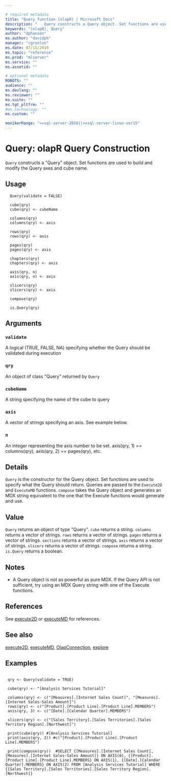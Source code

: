 ```yaml
--- 

# required metadata 
title: "Query function (olapR) | Microsoft Docs" 
description: "   Query constructs a Query object. Set functions are used to build and modify the Query axes and cube name. " 
keywords: "(olapR), Query" 
author: "dphansen"
ms.author: "davidph" 
manager: "cgronlun" 
ms.date: 07/15/2019
ms.topic: "reference" 
ms.prod: "mlserver" 
ms.service: "" 
ms.assetid: "" 

# optional metadata 
ROBOTS: "" 
audience: "" 
ms.devlang: "" 
ms.reviewer: "" 
ms.suite: "" 
ms.tgt_pltfrm: "" 
#ms.technology: "" 
ms.custom: "" 

monikerRange: ">=sql-server-2016||>=sql-server-linux-ver15"
--- 
```





# Query: olapR Query Construction 



`Query` constructs a "Query" object. Set functions are used to build and modify the Query axes and cube name.



## Usage

```   
  Query(validate = FALSE)

  cube(qry)
  cube(qry) <- cubeName

  columns(qry)
  columns(qry) <- axis

  rows(qry)
  rows(qry) <- axis

  pages(qry)
  pages(qry) <- axis

  chapters(qry)
  chapters(qry) <- axis

  axis(qry, n)
  axis(qry, n) <- axis

  slicers(qry)
  slicers(qry) <- axis

  compose(qry)

  is.Query(qry)

```


## Arguments



### `validate`
 A logical (TRUE, FALSE, NA) specifying whether the Query should be validated during execution 


### `qry`
 An object of class "Query" returned by `Query` 


### `cubeName`
 A string specifying the name of the cube to query 


### `axis`
 A vector of strings specifying an axis. See example below. 


### `n`
 An integer representing the axis number to be set. axis(qry, 1) == columns(qry), axis(qry, 2) == pages(qry), etc. 




## Details

`Query` is the constructor for the Query object. Set functions are used to specify what the Query should return. Queries are passed to the `Execute2D` and `ExecuteMD` functions. `compose` takes the Query object and generates an MDX string equivalent to the one that the Execute functions would generate and use.



## Value

`Query` returns an object of type "Query". 
`cube` returns a string. 
`columns` returns a vector of strings. 
`rows` returns a vector of strings. 
`pages` returns a vector of strings. 
`sections` returns a vector of strings. 
`axis` returns a vector of strings. 
`slicers` returns a vector of strings. 
`compose` returns a string. 
`is.Query` returns a boolean.


## Notes

- A Query object is not as powerful as pure MDX. If the Query API is not sufficient, try using an MDX Query string with one of the Execute functions.



## References
  See [execute2D](Execute2D.md) or [executeMD](ExecuteMD.md) for references.  


## See also

[execute2D](Execute2D.md), [executeMD](ExecuteMD.md), [OlapConnection](OlapConnection.md), [explore](Explore.md)


## Examples

 ```

  qry <- Query(validate = TRUE)

  cube(qry) <- "[Analysis Services Tutorial]"

  columns(qry) <- c("[Measures].[Internet Sales Count]", "[Measures].[Internet Sales-Sales Amount]")
  rows(qry) <- c("[Product].[Product Line].[Product Line].MEMBERS") 
  axis(qry, 3) <- c("[Date].[Calendar Quarter].MEMBERS")

  slicers(qry) <- c("[Sales Territory].[Sales Territories].[Sales Territory Region].[Northwest]")

  print(cube(qry)) #[Analysis Services Tutorial]
  print(axis(qry, 2)) #c("[Product].[Product Line].[Product Line].MEMBERS") 

  print(compose(qry))  #SELECT {[Measures].[Internet Sales Count], [Measures].[Internet Sales-Sales Amount]} ON AXIS(0), {[Product].[Product Line].[Product Line].MEMBERS} ON AXIS(1), {[Date].[Calendar Quarter].MEMBERS} ON AXIS(2) FROM [Analysis Services Tutorial] WHERE {[Sales Territory].[Sales Territories].[Sales Territory Region].[Northwest]}
```

